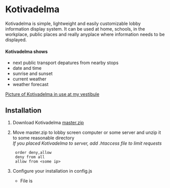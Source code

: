 Kotivadelma
========

Kotivadelma is simple, lightweight and easily customizable lobby information display system. It can be used at home, schools, in the workplace, public places and really anyplace where information needs to be displayed.

#### Kotivadelma shows
* next public transport depatures from nearby stops
* date and time
* sunrise and sunset
* current weather
* weather forecast

[Picture of Kotivadelma in use at my vestibule](http://i.imgur.com/Pcdj1B5.jpg)

Installation
--------
1. Download Kotivadelma [master.zip](https://github.com/SipuliSopuli/kotivadelma/archive/master.zip)

2. Move master.zip to lobby screen computer or some server and unzip it to some reasonable directory   
_If you placed Kotivadelma to server, add .htaccess file to limit requests_
		
		order deny,allow
		deny from all
		allow from <some ip>

3. Configure your installation in config.js
	* File is 
